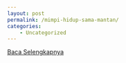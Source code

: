 ```yaml
---
layout: post
permalink: /mimpi-hidup-sama-mantan/
categories:
    - Uncategorized
---
```


[Baca Selengkapnya](/03)